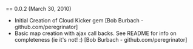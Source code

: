 == 0.0.2 (March 30, 2010)

* Initial Creation of Cloud Kicker gem [Bob Burbach - github.com/peregrinator]
* Basic map creation with ajax call backs. See README for info on completeness (ie it's not! :) [Bob Burbach - github.com/peregrinator]
